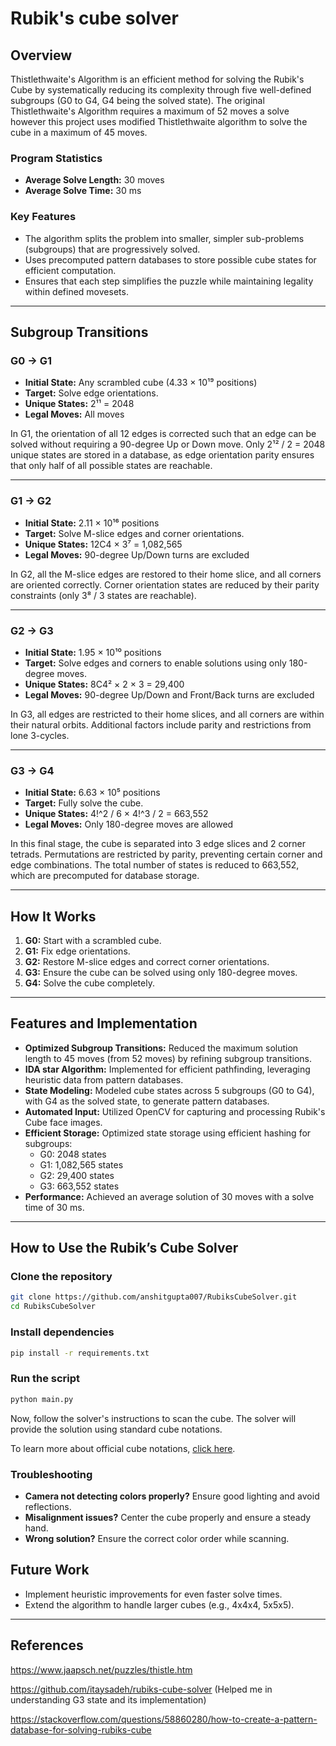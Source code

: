 # Rubik's cube solver

## Overview
Thistlethwaite's Algorithm is an efficient method for solving the Rubik's Cube by systematically reducing its complexity through five well-defined subgroups (G0 to G4, G4 being the solved state). The original Thistlethwaite's Algorithm requires a maximum of 52 moves a solve however this project uses modified Thistlethwaite algorithm to solve the cube in a maximum of 45 moves.

### **Program Statistics**
- **Average Solve Length:** 30 moves
- **Average Solve Time:** 30 ms

### **Key Features**
- The algorithm splits the problem into smaller, simpler sub-problems (subgroups) that are progressively solved.
- Uses precomputed pattern databases to store possible cube states for efficient computation.
- Ensures that each step simplifies the puzzle while maintaining legality within defined movesets.

---

## Subgroup Transitions

### **G0 → G1**
- **Initial State:** Any scrambled cube (4.33 × 10¹⁹ positions)
- **Target:** Solve edge orientations.
- **Unique States:** 2¹¹ = 2048
- **Legal Moves:** All moves

In G1, the orientation of all 12 edges is corrected such that an edge can be solved without requiring a 90-degree Up or Down move. Only 2¹² / 2 = 2048 unique states are stored in a database, as edge orientation parity ensures that only half of all possible states are reachable.

---

### **G1 → G2**
- **Initial State:** 2.11 × 10¹⁶ positions
- **Target:** Solve M-slice edges and corner orientations.
- **Unique States:** 12C4 × 3⁷ = 1,082,565
- **Legal Moves:** 90-degree Up/Down turns are excluded

In G2, all the M-slice edges are restored to their home slice, and all corners are oriented correctly. Corner orientation states are reduced by their parity constraints (only 3⁸ / 3 states are reachable).

---

### **G2 → G3**
- **Initial State:** 1.95 × 10¹⁰ positions
- **Target:** Solve edges and corners to enable solutions using only 180-degree moves.
- **Unique States:** 8C4² × 2 × 3 = 29,400
- **Legal Moves:** 90-degree Up/Down and Front/Back turns are excluded

In G3, all edges are restricted to their home slices, and all corners are within their natural orbits. Additional factors include parity and restrictions from lone 3-cycles.

---

### **G3 → G4**
- **Initial State:** 6.63 × 10⁵ positions
- **Target:** Fully solve the cube.
- **Unique States:** 4!^2 / 6 × 4!^3 / 2 = 663,552
- **Legal Moves:** Only 180-degree moves are allowed

In this final stage, the cube is separated into 3 edge slices and 2 corner tetrads. Permutations are restricted by parity, preventing certain corner and edge combinations. The total number of states is reduced to 663,552, which are precomputed for database storage.

---

## How It Works
1. **G0:** Start with a scrambled cube.
2. **G1:** Fix edge orientations.
3. **G2:** Restore M-slice edges and correct corner orientations.
4. **G3:** Ensure the cube can be solved using only 180-degree moves.
5. **G4:** Solve the cube completely.


---

## Features and Implementation
- **Optimized Subgroup Transitions:** Reduced the maximum solution length to 45 moves (from 52 moves) by refining subgroup transitions.
- **IDA star Algorithm:** Implemented for efficient pathfinding, leveraging heuristic data from pattern databases.
- **State Modeling:** Modeled cube states across 5 subgroups (G0 to G4), with G4 as the solved state, to generate pattern databases.
- **Automated Input:** Utilized OpenCV for capturing and processing Rubik's Cube face images.
- **Efficient Storage:** Optimized state storage using efficient hashing for subgroups:
  - G0: 2048 states
  - G1: 1,082,565 states
  - G2: 29,400 states
  - G3: 663,552 states
- **Performance:** Achieved an average solution of 30 moves with a solve time of 30 ms.

---
##  How to Use the Rubik’s Cube Solver


### Clone the repository  
```bash
git clone https://github.com/anshitgupta007/RubiksCubeSolver.git
cd RubiksCubeSolver  
```

### Install dependencies
```bash 
pip install -r requirements.txt
```

### Run the script
```bash
python main.py
```
Now, follow the solver's instructions to scan the cube. The solver will provide the solution using standard cube notations.  

To learn more about official cube notations, [click here](https://ruwix.com/the-rubiks-cube/notation/).

###  Troubleshooting  

- **Camera not detecting colors properly?** Ensure good lighting and avoid reflections.  
- **Misalignment issues?** Center the cube properly and ensure a steady hand.  
- **Wrong solution?** Ensure the correct color order while scanning.  

## Future Work
- Implement heuristic improvements for even faster solve times.
- Extend the algorithm to handle larger cubes (e.g., 4x4x4, 5x5x5).

---

## References
https://www.jaapsch.net/puzzles/thistle.htm

https://github.com/itaysadeh/rubiks-cube-solver (Helped me in understanding G3 state and its implementation)

https://stackoverflow.com/questions/58860280/how-to-create-a-pattern-database-for-solving-rubiks-cube
